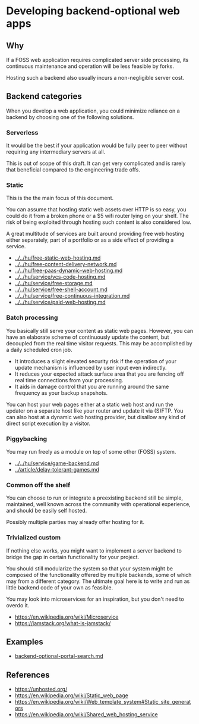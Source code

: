 # Developing backend-optional web apps

## Why

If a FOSS web application requires complicated server side processing, its continuous maintenance and operation will be less feasible by forks.

Hosting such a backend also usually incurs a non-negligible server cost.

## Backend categories

When you develop a web application, you could minimize reliance on a backend by choosing one of the following solutions.

### Serverless

It would be the best if your application would be fully peer to peer without requiring any intermediary servers at all.

This is out of scope of this draft.
It can get very complicated and is rarely that beneficial compared to the engineering trade offs.

### Static

This is the the main focus of this document.

You can assume that hosting static web assets over HTTP is so easy, you could do it from a broken phone or a $5 wifi router lying on your shelf.
The risk of being exploited through hosting such content is also considered low.

A great multitude of services are built around providing free web hosting either separately, part of a portfolio or as a side effect of providing a service.

* [../../hu/free-static-web-hosting.md](../../hu/free-static-web-hosting.md)
* [../../hu/free-content-delivery-network.md](../../hu/free-content-delivery-network.md)
* [../../hu/free-paas-dynamic-web-hosting.md](../../hu/free-paas-dynamic-web-hosting.md)
* [../../hu/service/vcs-code-hosting.md](../../hu/service/vcs-code-hosting.md)
* [../../hu/service/free-storage.md](../../hu/service/free-storage.md)
* [../../hu/service/free-shell-account.md](../../hu/service/free-shell-account.md)
* [../../hu/service/free-continuous-integration.md](../../hu/service/free-continuous-integration.md)
* [../../hu/service/paid-web-hosting.md](../../hu/service/paid-web-hosting.md)

### Batch processing

You basically still serve your content as static web pages.
However, you can have an elaborate scheme of continuously update the content, but decoupled from the real time visitor requests.
This may be accomplished by a daily scheduled cron job.

* It introduces a slight elevated security risk if the operation of your update mechanism is influenced by user input even indirectly.
* It reduces your expected attack surface area that you are fencing off real time connections from your processing.
* It aids in damage control that you are running around the same frequency as your backup snapshots.

You can host your web pages either at a static web host and run the updater on a separate host like your router and update it via (S)FTP.
You can also host at a dynamic web hosting provider, but disallow any kind of direct script execution by a visitor.

### Piggybacking

You may run freely as a module on top of some other (FOSS) system.

* [../../hu/service/game-backend.md](../../hu/service/game-backend.md)
* [../article/delay-tolerant-games.md](../article/delay-tolerant-games.md)

### Common off the shelf

You can choose to run or integrate a preexisting backend still be simple, maintained, well known across the community with operational experience, and should be easily self hosted.

Possibly multiple parties may already offer hosting for it.

### Trivialized custom

If nothing else works, you might want to implement a server backend to bridge the gap in certain functionality for your project.

You should still modularize the system so that your system might be composed of the functionality offered by multiple backends, some of which may from a different category.
The ultimate goal here is to write and run as little backend code of your own as feasible.

You may look into microservices for an inspiration, but you don't need to overdo it.

* https://en.wikipedia.org/wiki/Microservice
* https://jamstack.org/what-is-jamstack/

## Examples

* [backend-optional-portal-search.md](backend-optional-portal-search.md)

## References

* https://unhosted.org/
* https://en.wikipedia.org/wiki/Static_web_page
* https://en.wikipedia.org/wiki/Web_template_system#Static_site_generators
* https://en.wikipedia.org/wiki/Shared_web_hosting_service
